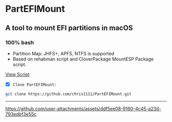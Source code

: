 # PartEFIMount
## A tool to mount EFI partitions in macOS 
### 100% bash
- Partition Map: JHFS+, APFS, NTFS is supported
- Based on rehabman script and CloverPackage MountESP Package script.
 
[View Script](https://github.com/chris1111/PartEFIMount/blob/main/PartEFIMount)


- [x] `Clone PartEFIMount:`
```bash
git clone https://github.com/chris1111/PartEFIMount.git
```

------------------------------------------------------- 
https://github.com/user-attachments/assets/ddf5ee08-9160-4c45-a23d-793edbf3e55c


